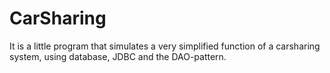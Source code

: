 # CarSharing
It is a little program that simulates a very simplified function of a carsharing system, using database, JDBC and the DAO-pattern.
